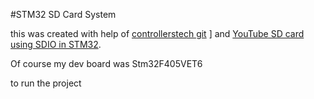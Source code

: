 #STM32 SD Card System 

this was created with help of [controllerstech git](https://github.com/controllerstech/stm32-uart-ring-buffe) ]
and [YouTube SD card using SDIO in STM32](https://www.youtube.com/watch?v=dgCfM0CZpBA&t=288s).


Of course my dev board was 
Stm32F405VET6


to run the project 



